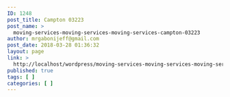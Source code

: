```yaml
---
ID: 1248
post_title: Campton 03223
post_name: >
  moving-services-moving-services-moving-services-campton-03223
author: mrgabonijeff@gmail.com
post_date: 2018-03-28 01:36:32
layout: page
link: >
  http://localhost/wordpress/moving-services-moving-services-moving-services-campton-03223/
published: true
tags: [ ]
categories: [ ]
---
```

